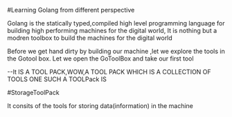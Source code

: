 #Learning Golang from different perspective

Golang is the statically typed,compiled high level programming language for building high performing machines for the digital world,
It is nothing but a modren toolbox to build the machines for the digital world

Before we get hand dirty by building our machine ,let we explore the tools in the Gotool box.
Let we open the GoToolBox and take our first tool

--It IS  A TOOL PACK,WOW,A TOOL PACK WHICH IS A COLLECTION OF TOOLS ONE SUCH A TOOLPack IS

#StorageToolPack

It consits of the tools for storing data(information) in the machine


